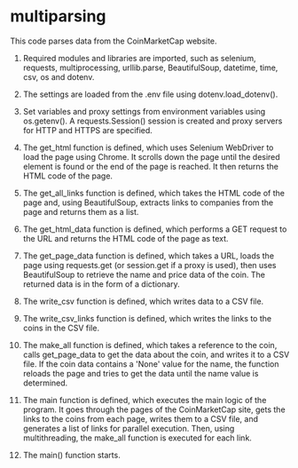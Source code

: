 # multiparsing
This code parses data from the CoinMarketCap website.

1. Required modules and libraries are imported, such as selenium, requests, multiprocessing, urllib.parse, BeautifulSoup, datetime, time, csv, os and dotenv.

2. The settings are loaded from the .env file using dotenv.load_dotenv().

3. Set variables and proxy settings from environment variables using os.getenv(). A requests.Session() session is created and proxy servers for HTTP and HTTPS are specified.

4. The get_html function is defined, which uses Selenium WebDriver to load the page using Chrome. It scrolls down the page until the desired element is found or the end of the page is reached. It then returns the HTML code of the page.

5. The get_all_links function is defined, which takes the HTML code of the page and, using BeautifulSoup, extracts links to companies from the page and returns them as a list.

6. The get_html_data function is defined, which performs a GET request to the URL and returns the HTML code of the page as text.

7. The get_page_data function is defined, which takes a URL, loads the page using requests.get (or session.get if a proxy is used), then uses BeautifulSoup to retrieve the name and price data of the coin. The returned data is in the form of a dictionary.

8. The write_csv function is defined, which writes data to a CSV file.

9. The write_csv_links function is defined, which writes the links to the coins in the CSV file.

10. The make_all function is defined, which takes a reference to the coin, calls get_page_data to get the data about the coin, and writes it to a CSV file. If the coin data contains a 'None' value for the name, the function reloads the page and tries to get the data until the name value is determined.

11. The main function is defined, which executes the main logic of the program. It goes through the pages of the CoinMarketCap site, gets the links to the coins from each page, writes them to a CSV file, and generates a list of links for parallel execution. Then, using multithreading, the make_all function is executed for each link.

12. The main() function starts.
